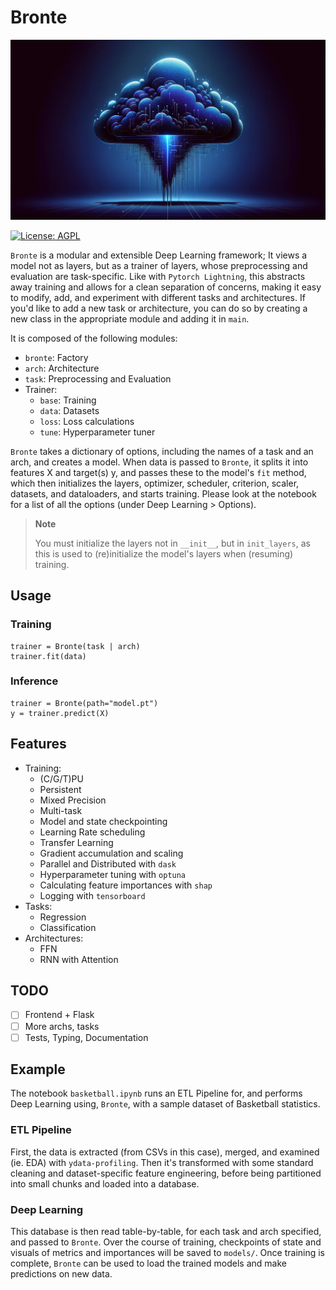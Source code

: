 # Bronte

![thunder](thunder.png)

[![License: AGPL](https://img.shields.io/badge/License-AGPL-blue.svg)](https://www.gnu.org/licenses/agpl-3.0)

`Bronte` is a modular and extensible Deep Learning framework; It views a model not as layers, but as a trainer of layers, whose preprocessing and evaluation are task-specific. Like with `Pytorch Lightning`, this abstracts away training and allows for a clean separation of concerns, making it easy to modify, add, and experiment with different tasks and architectures. If you'd like to add a new task or architecture, you can do so by creating a new class in the appropriate module and adding it in `main`.

It is composed of the following modules:

- `bronte`: Factory
- `arch`: Architecture
- `task`: Preprocessing and Evaluation
- Trainer:
  - `base`: Training
  - `data`: Datasets
  - `loss`: Loss calculations
  - `tune`: Hyperparameter tuner

`Bronte` takes a dictionary of options, including the names of a task and an arch, and creates a model. When data is passed to `Bronte`, it splits it into features X and target(s) y, and passes these to the model's `fit` method, which then initializes the layers, optimizer, scheduler, criterion, scaler, datasets, and dataloaders, and starts training. Please look at the notebook for a list of all the options (under Deep Learning > Options).

> **Note**
>
> You must initialize the layers not in `__init__`, but in `init_layers`, as this is used to (re)initialize the model's layers when (resuming) training.

## Usage

### Training

    trainer = Bronte(task | arch)
    trainer.fit(data)

### Inference

    trainer = Bronte(path="model.pt")
    y = trainer.predict(X)

## Features

- Training:
  - (C/G/T)PU
  - Persistent
  - Mixed Precision
  - Multi-task
  - Model and state checkpointing
  - Learning Rate scheduling
  - Transfer Learning
  - Gradient accumulation and scaling
  - Parallel and Distributed with `dask`
  - Hyperparameter tuning with `optuna`
  - Calculating feature importances with `shap`
  - Logging with `tensorboard`
- Tasks:
  - Regression
  - Classification
- Architectures:
  - FFN
  - RNN with Attention

## TODO

- [ ] Frontend + Flask
- [ ] More archs, tasks
- [ ] Tests, Typing, Documentation

## Example

The notebook `basketball.ipynb` runs an ETL Pipeline for, and performs Deep Learning using, `Bronte`, with a sample dataset of Basketball statistics.

### ETL Pipeline

First, the data is extracted (from CSVs in this case), merged, and examined (ie. EDA) with `ydata-profiling`. Then it's transformed with some standard cleaning and dataset-specific feature engineering, before being partitioned into small chunks and loaded into a database.

### Deep Learning

This database is then read table-by-table, for each task and arch specified, and passed to `Bronte`. Over the course of training, checkpoints of state and visuals of metrics and importances will be saved to `models/`. Once training is complete, `Bronte` can be used to load the trained models and make predictions on new data.
